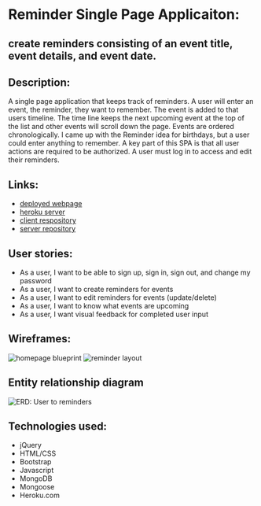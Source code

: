 # Reminder Single Page Applicaiton: 
## create reminders consisting of an event title, event details, and event date. 

## Description:
A single page application that keeps track of reminders. A user will enter an event, the reminder, they want to remember. The event is added to that users timeline. The time line keeps the next upcoming event at the top of the list and other events will scroll down the page. Events are ordered chronologically. I came up with the Reminder idea for birthdays, but a user could enter anything to remember. A key part of this SPA is that all user actions are required to be authorized. A user must log in to access and edit their reminders. 

## Links: 
- [deployed webpage](https://christianheuchert.github.io/reminder-client/)
- [heroku server](https://glacial-tor-22168.herokuapp.com)
- [client respository](https://github.com/christianheuchert/reminder-client)
- [server repository](https://github.com/christianheuchert/reminder-API)

##  User stories: 
- As a user, I want to be able to sign up, sign in, sign out, and change my password
- As a user, I want to create reminders for events
- As a user, I want to edit reminders for events (update/delete)
- As a user, I want to know what events are upcoming
- As a user, I want visual feedback for completed user input

## Wireframes: 
![homepage blueprint](https://i.imgur.com/bTNguqx.png)
![reminder layout](https://i.imgur.com/CZNqPjg.png)

## Entity relationship diagram
![ERD: User to reminders](https://i.imgur.com/pSsKDui.png)

## Technologies used: 
- jQuery
- HTML/CSS
- Bootstrap
- Javascript
- MongoDB
- Mongoose
- Heroku.com 